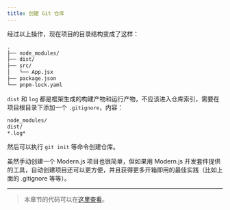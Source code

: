```yaml
---
title: 创建 Git 仓库
---
```


经过以上操作，现在项目的目录结构变成了这样：

```md
.
├── node_modules/
├── dist/
├── src/
│   └── App.jsx
├── package.json
└── pnpm-lock.yaml
```

`dist` 和 `log` 都是框架生成的构建产物和运行产物，不应该进入仓库索引，需要在项目根目录下添加一个 `.gitignore`，内容：

```txt
node_modules/
dist/
*.log*
```

然后可以执行 `git init` 等命令创建仓库。

虽然手动创建一个 Modern.js 项目也很简单，但如果用 Modern.js 开发套件提供的工具，自动创建项目还可以更方便，并且获得更多开箱即用的最佳实践（比如上面的 .gitignore 等等）。

---

> 本章节的代码可以在[这里查看](https://github.com/modern-js-dev/modern-js-examples/tree/main/tutorials/c01/hello-modern)。
